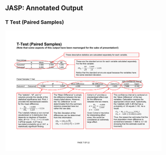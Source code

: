 ## JASP: Annotated Output

### T Test (Paired Samples)

<p align="center"><kbd><img src="paired.png"></kbd></p>
